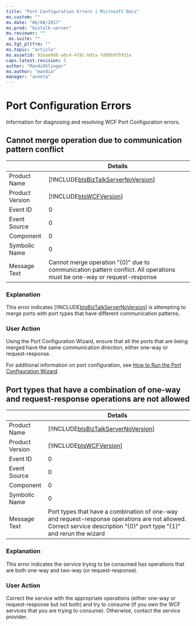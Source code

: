 ```yaml
---
title: "Port Configuration Errors | Microsoft Docs"
ms.custom: ""
ms.date: "06/08/2017"
ms.prod: "biztalk-server"
ms.reviewer: ""
 ms.suite: ""
ms.tgt_pltfrm: ""
ms.topic: "article"
ms.assetid: 92eae0d8-a0c4-4f8c-b91a-fd98b9f6931a
caps.latest.revision: 5
author: "MandiOhlinger"
ms.author: "mandia"
manager: "anneta"
---
```

# Port Configuration Errors
Information for diagnosing and resolving WCF Port Configuration errors.  

## Cannot merge operation due to communication pattern conflict
  
||Details|  
|-|-|  
|Product Name|[!INCLUDE[btsBizTalkServerNoVersion](../includes/btsbiztalkservernoversion-md.md)]|  
|Product Version|[!INCLUDE[btsWCFVersion](../includes/btswcfversion-md.md)]|  
|Event ID|0|  
|Event Source|0|  
|Component|0|  
|Symbolic Name|0|  
|Message Text|Cannot merge operation "{0}" due to communication pattern conflict.  All operations must be one-way or request-response|  
  
### Explanation  
 This error indicates [!INCLUDE[btsBizTalkServerNoVersion](../includes/btsbiztalkservernoversion-md.md)] is attempting to merge ports with port types that have different communication patterns.  
  
### User Action  
 Using the Port Configuration Wizard, ensure that all the ports that are being merged have the same communication direction, either one-way or request-response.  
  
 For additional information on port configuration, see [How to Run the Port Configuration Wizard](../core/how-to-run-the-port-configuration-wizard.md).
 
## Port types that have a combination of one-way and request-response operations are not allowed 
  
||Details|  
|-|-|  
|Product Name|[!INCLUDE[btsBizTalkServerNoVersion](../includes/btsbiztalkservernoversion-md.md)]|  
|Product Version|[!INCLUDE[btsWCFVersion](../includes/btswcfversion-md.md)]|  
|Event ID|0|  
|Event Source|0|  
|Component|0|  
|Symbolic Name|0|  
|Message Text|Port types that have a combination of one-way and request-response operations are not allowed. Correct service description "{0}" port type "{1}" and rerun the wizard|  
  
### Explanation  
 This error indicates the service trying to be consumed has operations that are both one-way and two-way (or request-response).  
  
### User Action  
 Correct the service with the appropriate operations (either one-way or request-response but not both) and try to consume (if you own the WCF services that you are trying to consume). Otherwise, contact the service provider.
